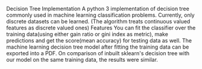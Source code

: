 Decision Tree Implementation
A python 3 implementation of decision tree commonly used in machine learning classification problems. Currently, only discrete datasets can be learned. (The algorithm treats continuous valued features as discrete valued ones)
Features
You can fit the classifier over the training data(using either gain ratio or gini index as metric), make predictions and get the score(mean accuracy) for testing data as well. The machine learning decision tree model after fitting the training data can be exported into a PDF. On comparison of inbuilt sklearn's decision tree with our model on the same training data, the results were similar.

